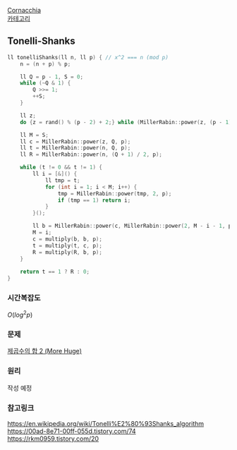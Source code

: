 [Cornacchia](/수학/Cornacchia.md)   
[카테고리](/README.md)
## Tonelli-Shanks
```cpp
ll tonelliShanks(ll n, ll p) { // x^2 === n (mod p)
    n = (n + p) % p;

    ll Q = p - 1, S = 0;
    while (~Q & 1) {
        Q >>= 1;
        ++S;
    }

    ll z;
    do {z = rand() % (p - 2) + 2;} while (MillerRabin::power(z, (p - 1) / 2, p) == 1);

    ll M = S;
    ll c = MillerRabin::power(z, Q, p);
    ll t = MillerRabin::power(n, Q, p);
    ll R = MillerRabin::power(n, (Q + 1) / 2, p);

    while (t != 0 && t != 1) {
        ll i = [&]() {
            ll tmp = t;
            for (int i = 1; i < M; i++) {
                tmp = MillerRabin::power(tmp, 2, p);
                if (tmp == 1) return i;
            }
        }();

        ll b = MillerRabin::power(c, MillerRabin::power(2, M - i - 1, p - 1), p); // c ^ (2 ^ (M - i - 1)), phi(p) = p - 1
        M = i;
        c = multiply(b, b, p);
        t = multiply(t, c, p);
        R = multiply(R, b, p);
    }
    
    return t == 1 ? R : 0;
}
```
### 시간복잡도 
$O(log^2{p})$   

### 문제
[제곱수의 합 2 (More Huge)](https://www.acmicpc.net/problem/17646)

### 원리
작성 예정

### 참고링크
https://en.wikipedia.org/wiki/Tonelli%E2%80%93Shanks_algorithm   
https://00ad-8e71-00ff-055d.tistory.com/74   
https://rkm0959.tistory.com/20   